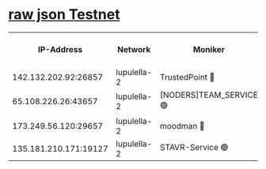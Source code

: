 [raw json Testnet](https://rpc-check.jaclalt.stavr.tech/jaclalt/rpc-jaclalt-result.json)
=

<table><tr><th>IP-Address</th><th>Network</th><th>Moniker</th><th>Latest Block Height</th><th>Earliest Block Height</th><th>Catching Up</th><th>Tx Index</th><th>Voting Power</th><th>Scan Time</th></tr><tr><td>142.132.202.92:26857</td><td>lupulella-2</td><td>TrustedPoint 🔴</td><td>7273883</td><td>6282001</td><td>False</td><td>off</td><td>400065</td><td>2024-03-25T19:39:15.425858794UTC</td></tr><tr><td>65.108.226.26:43657</td><td>lupulella-2</td><td>[NODERS]TEAM_SERVICE 🟢</td><td>7273883</td><td>6282001</td><td>False</td><td>on</td><td>0</td><td>2024-03-25T19:39:15.760667260UTC</td></tr><tr><td>173.249.56.120:29657</td><td>lupulella-2</td><td>moodman 🔴</td><td>7273882</td><td>7173882</td><td>False</td><td>off</td><td>1075134</td><td>2024-03-25T19:39:15.196367109UTC</td></tr><tr><td>135.181.210.171:19127</td><td>lupulella-2</td><td>STAVR-Service 🟢</td><td>7273881</td><td>7272901</td><td>False</td><td>on</td><td>0</td><td>2024-03-25T19:39:06.644943579UTC</td></tr></table>
